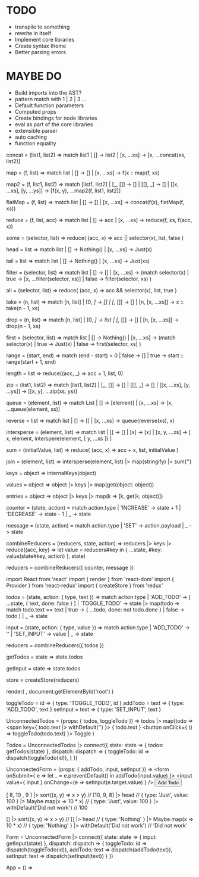# TODO
- transpile to something
- rewrite in itself
- Implement core libraries
- Create syntax theme
- Better parsing errors

# MAYBE DO
- Build imports into the AST?
- pattern match with 1 | 2 | 3 ...
- Default function parameters
- Computed props
- Create bindings for node libraries
- eval as part of the core libraries
- extensible parser
- auto caching
- function equality

concat = (list1, list2) => match list1
	| [] -> list2
	| [x, ...xs] -> [x, ...concat(xs, list2)]

map = (f, list) => match list
	| [] -> []
	| [x, ...xs] -> f(x :: map(f, xs)

map2 = (f, list1, list2) => match [list1, list2]
	| [_, []] -> []
	| [[], _] -> []
	| [[x, ...xs], [y, ...ys]] -> [f(x, y), ...map2(f, list1, list2)]

flatMap = (f, list) => match list
	| [] -> []
	| [x, ...xs] -> concat(f(x), flatMap(f, xs))

reduce = (f, list, acc) => match list
	| [] -> acc
	| [x, ...xs] -> reduce(f, xs, f(acc, x))

some = (selector, list) => reduce(
	(acc, x) => acc || selector(x),
	list,
	false
)

head = list => match list
	| [] -> Nothing()
	| [x, ...xs] -> Just(x)

tail = list => match list
	| [] -> Nothing()
	| [x, ...xs] -> Just(xs)

filter = (selector, list) => match list
	| [] -> []
	| [x, ...xs] -> (match selector(x)
		| true -> [x, ...filter(selector, xs)]
		| false -> filter(selector, xs)
	)

all = (selector, list) => reduce(
	(acc, x) => acc && selector(x),
	list,
	true
)

take = (n, list) => match [n, list]
	| [0, _]  -> []
	| [_, []] -> []
	| [n, [x, ...xs]] -> x :: take(n - 1, xs)

drop = (n, list) => match [n, list]
	| [0, _] -> list
	| [_, []] -> []
	| [n, [x, ...xs]] -> drop(n - 1, xs)

first = (selector, list) => match list
	| [] -> Nothing()
	| [x, ...xs] -> (match selector(x)
		| true -> Just(x)
		| false -> first(selector, xs)
	)

range = (start, end) => match (end - start) > 0
	| false -> []
	| true  -> start :: range(start + 1, end)

length = list => reduce((acc, _) => acc + 1, list, 0)

zip = (list1, list2) => match [list1, list2]
	| [_, []] -> []
	| [[], _] -> []
	| [[x, ...xs], [y, ...ys]] -> [[x, y], ...zip(xs, ys)]

queue = (element, list) => match List
	| [] -> [element]
	| [x, ...xs] -> [x, ...queue(element, xs)]

reverse = list => match list
	| [] -> []
	| [x, ...xs] -> queue(reverse(xs), x)

intersperse = (element, list) => match list
	| [] -> []
	| [x] -> [x]
	| [x, y, ...xs] -> [
		x,
		element,
		interspere(element, [ y, ...xs ])
	]

sum = (initialValue, list) => reduce(
	(acc, x) => acc + x,
	list,
	initialValue
)

join = (element, list) => intersperse(element, list)
	|> map(stringify)
	|> sum('')

keys = object => internalKeys(object)

values = object => object
	|> keys
	|> map(get(object: object))

entries = object => object
	|> keys
	|> map(k => [k, get(k, object)])

counter = (state, action) = match action.type
	| 'INCREASE' -> state + 1
	| 'DECREASE' -> state - 1
	| _ -> state

message = (state, action) = match action.type
	| 'SET' -> action.payload
	| _ -> state

combineReducers = (reducers, state, action) =>
	reducers |> keys |> reduce((acc, key) =>
		let value = reducers#key
		in {
			...state,
			#key: value(state#key, action)
		}, state)

reducers = combineReducers({ counter, message })

import React from 'react'
import { render } from 'react-dom'
import { Provider } from 'react-redux'
import { createStore } from 'redux'

todos = (state, action: { type, text }) => match action.type
	| 'ADD_TODO' -> [ ...state, { text, done: false } ]
	| 'TOGGLE_TODO' -> state |> map(todo => match todo.text == text
		| true -> { ...todo, done: not todo.done }
		| false -> todo
	)
	| _ -> state

input = (state, action: { type, value }) => match action.type
	| 'ADD_TODO' -> ''
	| 'SET_INPUT' -> value
	| _ -> state

reducers = combineReducers({ todos })

getTodos = state => state.todos

getInput = state => state.todos

store = createStore(reducers)

render(
	<Provider store>
		<App />
	</Provider>,
	document.getElementById('root')
)

toggleTodo = id => { type: 'TOGGLE_TODO', id }
addTodo = text => { type: 'ADD_TODO', text }
setInput = text => { type: 'SET_INPUT', text }

UnconnectedTodos = (props: { todos, toggleTodo }) =>
	todos |> map(todo =>
		<span key={ todo.text |> withDefault('') }>
			{ todo.text }
			<button onClick={ () => toggleTodo(todo.text) }>
				Toggle
			</button>
		</span>
	)

Todos = UnconnectedTodos |> connect({
	state: state => {
		todos: getTodos(state)
	},
	dispatch: dispatch => {
		toggleTodo: id => dispatch(toggleTodo(id)),
	}
})

UnconnectedForm = (props: {
	addTodo,
	input,
	setInput
}) =>
	<form onSubmit={ e => let _ = e.preventDefault() in addTodo(input.value) }>
		<input value={ input } onChange={e => setInput(e.target.value) } />
		<button type="submit"> Add Todo </button>
	</form>

[ 8, 10 , 9 ]
	|> sort((x, y) => x > y) // [10, 9, 8]
	|> head // { type: 'Just', value: 100 }
	|> Maybe.map(x => 10 * x) // { type: 'Just', value: 100 }
	|> withDefault('Did not work') // 100

[]
	|> sort((x, y) => x > y) // []
	|> head // { type: 'Nothing' }
	|> Maybe.map(x => 10 * x) // { type: 'Nothing' }
	|> withDefault('Did not work') // 'Did not work'

Form = UnconnectedForm |> connect({
	state: state => {
		input: getInput(state)
	},
	dispatch: dispatch => {
		toggleTodo: id => dispatch(toggleTodo(id)),
		addTodo: text => dispatch(addTodo(text)),
		setInput: text => dispatch(setInput(text))
	}
})

App = () => <ul>
	<Todos />
	<Form />
</ul>
